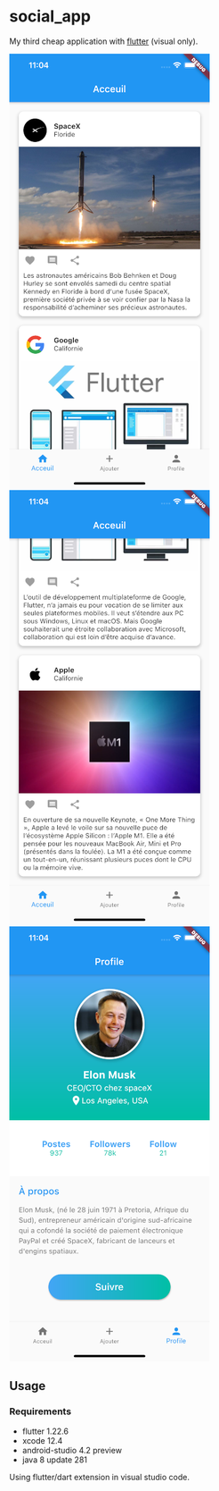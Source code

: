 # social_app

My third cheap application with [flutter](https://flutter.dev/) (visual only).

![screenshot](https://raw.githubusercontent.com/trixky/corporate_social_app/master/demo/first_screen.png)
![screenshot](https://raw.githubusercontent.com/trixky/corporate_social_app/master/demo/second_screen.png)
![screenshot](https://raw.githubusercontent.com/trixky/corporate_social_app/master/demo/third_screen.png)

## Usage

### Requirements

- flutter 1.22.6
- xcode 12.4
- android-studio 4.2 preview
- java 8 update 281

Using flutter/dart extension in visual studio code.
